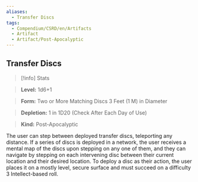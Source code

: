 ```yaml
---
aliases:
  - Transfer Discs
tags:
  - Compendium/CSRD/en/Artifacts
  - Artifact
  - Artifact/Post-Apocalyptic
---
```

  
    
## Transfer Discs    
>[!info] Stats    
> **Level:** 1d6+1    
> **Form:** Two or More Matching Discs 3 Feet (1 M) in Diameter    
> **Depletion:** 1 in 1D20 (Check After Each Day of Use)    
> **Kind:** Post-Apocalyptic  
    
The user can step between deployed transfer discs, teleporting any distance. If a series of discs is deployed in a network, the user receives a mental map of the discs upon stepping on any one of them, and they can navigate by stepping on each intervening disc between their current location and their desired location. To deploy a disc as their action, the user places it on a mostly level, secure surface and must succeed on a difficulty 3 Intellect-based roll.